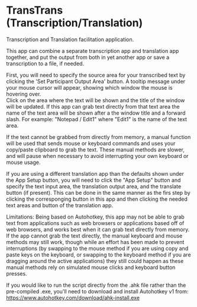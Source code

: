 # TransTrans (Transcription/Translation)
Transcription and Translation facilitation application.

This app can combine a separate transcription app and translation app together, and put the output from both in yet another app or save a transcription to a file, if needed.

First, you will need to specify the source area for your transcribed text by clicking the 'Set Participant Output Area' button.
A tooltip message under your mouse cursor will appear, showing which window the mouse is hovering over.  
Click on the area where the text will be shown and the title of the window will be updated. If this app can grab text directly from that text area the name of the text area will be shown after a the window title and a forward slash. 
For example: "Notepad / Edit1" where "Edit1" is the name of the text area.

If the text cannot be grabbed from directly from memory, a manual function will be used that sends mouse or keyboard commands and uses your copy/paste clipboard to grab the text. These manual methods are slower, and will pause when necessary to avoid interrupting your own keyboard or mouse usage.

If you are using a different translation app than the defaults shown under the App Setup button, you will need to click the "App Setup" button and specify the text input area, the translation output area, and the translate button (if present).
This can be done in the same manner as the firs step by clicking the corresponging button in this app and then clicking the needed text areas and button of the translation app.

Limitations:
Being based on Autohotkey, this app may not be able to grab text from applications such as web browsers or applications based off of web browsers, and works best when it can grab text directly from memory.  If the app cannot grab the text directly, the manual keyboard and mouse methods may still work, though while an effort has been made to prevent interruptions (by swapping to the mouse method if you are using copy and paste keys on the keyboard, or swapping to the keyboard method if you are dragging around the active applications) they still could happen as these manual methods rely on simulated mouse clicks and keyboard button presses.

If you would like to run the script directly from the .ahk file rather than the pre-compiled .exe, you'll need to download and install Autohotkey v1 from: https://www.autohotkey.com/download/ahk-install.exe

